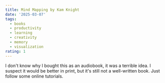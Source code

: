 ```yaml
---
title: Mind Mapping by Kam Knight
date: '2025-03-07'
tags:
  - books
  - productivity
  - learning
  - creativity
  - memory
  - visualization
rating: 1
---
```


I don't know why I bought this as an audiobook, it was a terrible idea. I suspect it would be better in print, but it's still not a well-written book. Just follow some online tutorials.
